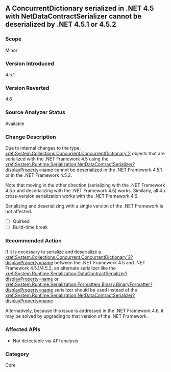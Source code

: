 ## A ConcurrentDictionary serialized in .NET 4.5 with NetDataContractSerializer cannot be deserialized by .NET 4.5.1 or 4.5.2

### Scope
Minor

### Version Introduced
4.5.1

### Version Reverted
4.6

### Source Analyzer Status
Available

### Change Description
Due to internal changes to the type, <xref:System.Collections.Concurrent.ConcurrentDictionary`2> objects that are serialized with the .NET Framework 4.5
using the <xref:System.Runtime.Serialization.NetDataContractSerializer?displayProperty=name> cannot be deserialized in the .NET Framework 4.5.1 or in the .NET Framework 4.5.2.

Note that moving in the other direction (serializing with the .NET Framework 4.5.x and deserializing with the .NET Framework 4.5) works. Similarly,
all 4.x cross-version serialization works with the .NET Framework 4.6.

Serializing and deserializing with a single version of the .NET Framework is not affected.

- [ ] Quirked
- [ ] Build-time break

### Recommended Action
If it is necessary to serialize and deserialize a <xref:System.Collections.Concurrent.ConcurrentDictionary`2?displayProperty=name> between the .NET Framework 4.5 and .NET Framework 4.5.1/4.5.2, an alternate serializer like the
<xref:System.Runtime.Serialization.DataContractSerializer?displayProperty=name> or <xref:System.Runtime.Serialization.Formatters.Binary.BinaryFormatter?displayProperty=name> serializer should be used instead of the <xref:System.Runtime.Serialization.NetDataContractSerializer?displayProperty=name>.

Alternatively, because this issue is addressed in the .NET Framework 4.6, it may be solved by upgrading to that version of the .NET Framework.

### Affected APIs
* Not detectable via API analysis

### Category
Core

<!--
    ### Notes
    Should be fairly easy to detect ConcurrentDictionary objects being serialized/deserialized by a NetDataContractSerializer.
-->

<!-- breaking change id: 133 -->

